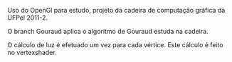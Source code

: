Uso do OpenGl para estudo, projeto da cadeira de computação gráfica da UFPel 2011-2.

O branch Gouraud aplica o algoritmo de Gouraud estuda na cadeira.

O cálculo de luz é efetuado um vez para cada vértice. Este cálculo é feito no vertexshader.